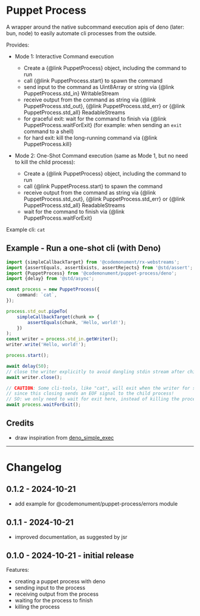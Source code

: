 # Puppet Process

A wrapper around the native subcommand execution apis of deno (later: bun, node) to easily automate cli processes from the outside.

Provides:

- Mode 1: Interactive Command execution

  - Create a {@link PuppetProcess} object, including the command to run
  - call {@link PuppetProcess.start} to spawn the command
  - send input to the command as Uint8Array or string via {@link PuppetProcess.std_in} WritableStream
  - receive output from the command as string via {@link PuppetProcess.std_out}, {@link PuppetProcess.std_err} or {@link PuppetProcess.std_all} ReadableStreams
  - for graceful exit: wait for the command to finish via {@link PuppetProcess.waitForExit}
    (for example: when sending an `exit` command to a shell)
  - for hard exit: kill the long-running command via {@link PuppetProcess.kill}

- Mode 2: One-Shot Command execution (same as Mode 1, but no need to kill the child process):
  - Create a {@link PuppetProcess} object, including the command to run
  - call {@link PuppetProcess.start} to spawn the command
  - receive output from the command as string via {@link PuppetProcess.std_out}, {@link PuppetProcess.std_err} or {@link PuppetProcess.std_all} ReadableStreams
  - wait for the command to finish via {@link PuppetProcess.waitForExit}

Example cli: `cat`

## Example - Run a one-shot cli (with Deno)

```typescript
import {simpleCallbackTarget} from '@codemonument/rx-webstreams';
import {assertEquals, assertExists, assertRejects} from '@std/assert';
import {PuppetProcess} from '@codemonument/puppet-process/deno';
import {delay} from '@std/async';

const process = new PuppetProcess({
	command: `cat`,
});

process.std_out.pipeTo(
	simpleCallbackTarget(chunk => {
		assertEquals(chunk, 'Hello, world!');
	})
);
const writer = process.std_in.getWriter();
writer.write('Hello, world!');

process.start();

await delay(50);
// close the writer explicitly to avoid dangling stdin stream after child process has finished
await writer.close();

// CAUTION: Some cli-tools, like "cat", will exit when the writer for stdin is closed,
// since this closing sends an EOF signal to the child process!
// SO: we only need to wait for exit here, instead of killing the process.
await process.waitForExit();
```

## Credits

- draw inspiration from [deno_simple_exec](https://github.com/codemonument/deno_simple_exec)

---

# Changelog

## 0.1.2 - 2024-10-21

- add example for @codemonument/puppet-process/errors module

## 0.1.1 - 2024-10-21

- improved documentation, as suggested by jsr

## 0.1.0 - 2024-10-21 - initial release

Features:

- creating a puppet process with deno
- sending input to the process
- receiving output from the process
- waiting for the process to finish
- killing the process
